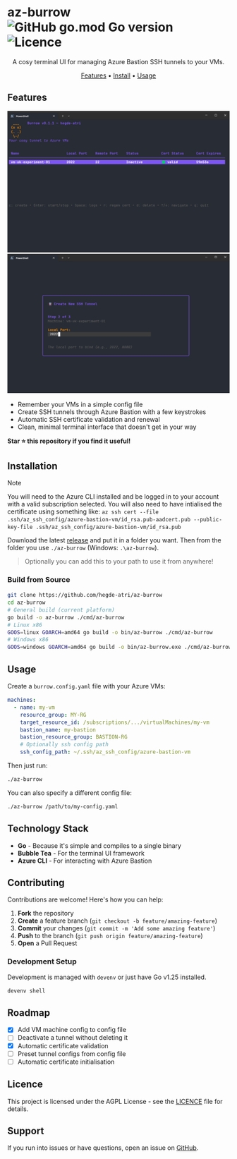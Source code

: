 # az-burrow ![GitHub go.mod Go version](https://img.shields.io/github/go-mod/go-version/hegde-atri/az-burrow) ![Licence](https://img.shields.io/badge/license-AGPL--v3-green)

<p align="center">
A cosy terminal UI for managing Azure Bastion SSH tunnels to your VMs.
</p>

<p align="center">
  <a href="#features">Features</a> •
  <a href="#installation">Install</a> •
  <a href="#usage">Usage</a>
</p>

## Features

![Preview 1](./media/preview1.png)
![Preview 2](./media/preview2.png)

- Remember your VMs in a simple config file
- Create SSH tunnels through Azure Bastion with a few keystrokes
- Automatic SSH certificate validation and renewal
- Clean, minimal terminal interface that doesn't get in your way

**Star ⭐ this repository if you find it useful!**

## Installation

> [!NOTE]
> You will need to the Azure CLI installed and be logged in to your account with a valid subscription selected. You will also need to have intialised the certificate using something like: `az ssh cert --file .ssh/az_ssh_config/azure-bastion-vm/id_rsa.pub-aadcert.pub --public-key-file .ssh/az_ssh_config/azure-bastion-vm/id_rsa.pub`

Download the latest [release](https://github.com/hegde-atri/az-burrow/releases/latest) and put it in a folder you want. Then from the folder you use `./az-burrow` (Windows: `.\az-burrow`).

> Optionally you can add this to your path to use it from anywhere!

### Build from Source

```bash
git clone https://github.com/hegde-atri/az-burrow
cd az-burrow
# General build (current platform)
go build -o az-burrow ./cmd/az-burrow
# Linux x86
GOOS=linux GOARCH=amd64 go build -o bin/az-burrow ./cmd/az-burrow
# Windows x86
GOOS=windows GOARCH=amd64 go build -o bin/az-burrow.exe ./cmd/az-burrow
```

## Usage

Create a `burrow.config.yaml` file with your Azure VMs:

```yaml
machines:
  - name: my-vm
    resource_group: MY-RG
    target_resource_id: /subscriptions/.../virtualMachines/my-vm
    bastion_name: my-bastion
    bastion_resource_group: BASTION-RG
    # Optionally ssh config path
    ssh_config_path: ~/.ssh/az_ssh_config/azure-bastion-vm
```

Then just run:

```bash
./az-burrow
```

You can also specify a different config file:

```bash
./az-burrow /path/to/my-config.yaml
```

## Technology Stack

- **Go** - Because it's simple and compiles to a single binary
- **Bubble Tea** - For the terminal UI framework
- **Azure CLI** - For interacting with Azure Bastion

## Contributing

Contributions are welcome! Here's how you can help:

1. **Fork** the repository
2. **Create** a feature branch (`git checkout -b feature/amazing-feature`)
3. **Commit** your changes (`git commit -m 'Add some amazing feature'`)
4. **Push** to the branch (`git push origin feature/amazing-feature`)
5. **Open** a Pull Request

### Development Setup

Development is managed with `devenv` or just have Go v1.25 installed.

```bash
devenv shell
```

## Roadmap

- [x] Add VM machine config to config file
- [ ] Deactivate a tunnel without deleting it
- [x] Automatic certificate validation
- [ ] Preset tunnel configs from config file
- [ ] Automatic certificate initialisation

## Licence

This project is licensed under the AGPL License - see the [LICENCE](LICENCE) file for details.

## Support

If you run into issues or have questions, open an issue on [GitHub](https://github.com/hegde-atri/az-burrow/issues).
